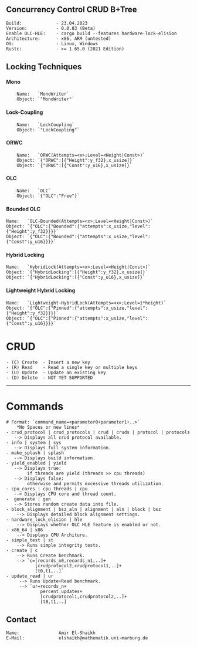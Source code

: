 ## Concurrency Control CRUD B+Tree
    Build:             - 23.04.2023
    Version:           - 0.0.83 (Beta)
    Enable OLC-HLE:    - cargo build --features hardware-lock-elision
    Architecture:      - x86, ARM (untested)
    OS:                - Linux, Windows
    Rustc:             - >= 1.65.0 (2021 Edition)
## Locking Techniques
#### Mono
        Name:   `MonoWriter`
        Object: `"MonoWriter"`

#### Lock-Coupling
        Name:   `LockCoupling`
        Object: `"LockCoupling"`
#### ORWC
        Name:   `ORWC(Attempts=<x>;Level=<Height|Const>)`
        Object: `{"ORWC":[{"Height":y_f32},x_usize]}`
        Object: `{"ORWC":[{"Const":y_u16},x_usize]}`
#### OLC
        Name:   `OLC`
        Object: `{"OLC":"Free"}`
#### Bounded OLC
    Name: 	`OLC-Bounded(Attempts=<x>;Level=<Height|Const>)`
    Object: `{"OLC":{"Bounded":{"attempts":x_usize,"level":{"Height":y_f32}}}}`
    Object: `{"OLC":{"Bounded":{"attempts":x_usize,"level":{"Const":y_u16}}}}`
#### Hybrid Locking
    Name: 	`HybridLock(Attempts=<x>;Level=<Height|Const>)`
    Object: `{"HybridLocking":[{"Height":y_f32},x_usize]}`
    Object: `{"HybridLocking":[{"Const":y_u16},x_usize]}`
#### Lightweight Hybrid Locking
    Name: 	`Lightweight-HybridLock(Attempts=<x>;Level=1*height)`
    Object: `{"OLC":{"Pinned":{"attempts":x_usize,"level":{"Height":y_f32}}}}`
    Object: `{"OLC":{"Pinned":{"attempts":x_usize,"level":{"Const":y_u16}}}}`
# CRUD
    - (C) Create  - Insert a new key
    - (R) Read    - Read a single key or multiple keys
    - (U) Update  - Update an existing key
    - (D) Delete  - NOT YET SUPPORTED
---------------------------------------
# Commands
    # Format: `command_name=<parameter0+parameter1+..>`
        *No Spaces or new lines*
    - crud_protocol | crud_protocols | crud | cruds | protocol | protocols
       --> Displays all crud protocol available.
    - info | system | sys
       --> Displays full system information.
    - make_splash | splash
       --> Displays build information.
    - yield_enabled | yield
       --> Displays true:
            if threads are yield (threads >> cpu threads)
       --> Displays false:
            otherwise and permits excessive threads utilization.
    - cpu_cores | cpu_threads | cpu
       --> Displays CPU core and thread count.
    -  generate | gen
       --> Stores random create data into file.
    - block_alignment | bsz_aln | alignment | aln | block | bsz
        --> Displays detailed block alignment settings.
    - hardware_lock_elision | hle
        --> Displays whether OLC HLE feature is enabled or not.
    - x86_64 | x86
        --> Displays CPU Architure.
    - simple_test | st
        --> Runs simple integrity tests.
    - create | c
        --> Runs Create benchmark.
        --> `c=[records_n0,records_n1,..]+
               [crudprotocol2,crudprotocol1,..]+
               [t0,t1,..]`
    - update_read | ur
         --> Runs Update+Read benchmark.
         --> `ur=records_n+
                 percent_updates+
                 [crudprotocol1,crudprotocol2,..]+
                 [t0,t1,..]
## Contact
    Name:               Amir El-Shaikh
    E-Mail:             elshaikh@mathematik.uni-marburg.de
